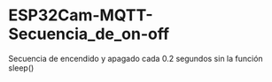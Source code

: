 # ESP32Cam-MQTT-Secuencia_de_on-off
Secuencia de encendido y apagado cada 0.2 segundos sin la función sleep() 
